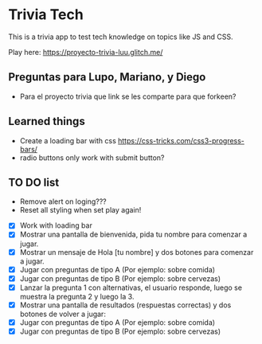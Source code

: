 # Trivia Tech

This is a trivia app to test tech knowledge on topics like JS and CSS.

Play here: https://proyecto-trivia-luu.glitch.me/

## Preguntas para Lupo, Mariano, y Diego

- Para el proyecto trivia que link se les comparte para que forkeen?

## Learned things

- Create a loading bar with css https://css-tricks.com/css3-progress-bars/
- radio buttons only work with submit button?

## TO DO list

- Remove alert on loging???
- Reset all styling when set play again!
- [x] Work with loading bar
- [x] Mostrar una pantalla de bienvenida, pida tu nombre para comenzar a jugar.
- [x] Mostrar un mensaje de Hola [tu nombre] y dos botones para comenzar a jugar.
- [x] Jugar con preguntas de tipo A (Por ejemplo: sobre comida)
- [x] Jugar con preguntas de tipo B (Por ejemplo: sobre cervezas)
- [x] Lanzar la pregunta 1 con alternativas, el usuario responde, luego se muestra la pregunta 2 y luego la 3.
- [x] Mostrar una pantalla de resultados (respuestas correctas) y dos botones de volver a jugar:
- [x] Jugar con preguntas de tipo A (Por ejemplo: sobre comida)
- [x] Jugar con preguntas de tipo B (Por ejemplo: sobre cervezas)
